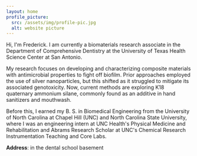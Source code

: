 ```yaml
---
layout: home
profile_picture:
  src: /assets/img/profile-pic.jpg
  alt: website picture
---
```


<p>
    Hi, I'm Frederick. I am currently a biomaterials research associate in the Department of Comprehensive Dentistry at the University of Texas Health Science Center at San Antonio. 

   My research focuses on developing and characterizing composite materials with antimicrobial properties to fight off biofilm. Prior approaches employed the use of silver nanoparticles, but this shifted as it struggled to mitigate its associated genotoxicity. Now, current methods are exploring K18 quaternary ammonium silane, commonly found as an additive in hand sanitizers and mouthwash.

   Before this, I earned my B. S. in Biomedical Engineering from the University of North Carolina at Chapel Hill (UNC) and North Carolina State University, where I was an engineering intern at UNC Health's Physical Medicine and Rehabilitation and Abrams Research Scholar at UNC's Chemical Research Instrumentation Teaching and Core Labs.
   
</p>

  **Address**: in the dental school basement
